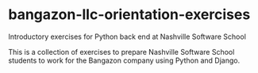 # bangazon-llc-orientation-exercises
Introductory exercises for Python back end at Nashville Software School

This is a collection of exercises to prepare Nashville Software School students to work for the Bangazon company using Python and Django.
